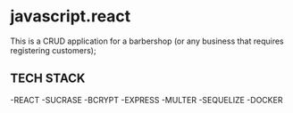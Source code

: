 # javascript.react
This is a CRUD application for a barbershop (or any business that requires registering customers);

## TECH STACK

-REACT
-SUCRASE
-BCRYPT
-EXPRESS
-MULTER
-SEQUELIZE 
-DOCKER
